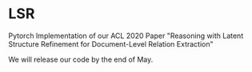 # LSR
Pytorch Implementation of our ACL 2020 Paper  "Reasoning with Latent Structure Refinement for Document-Level Relation Extraction"

We will release our code by the end of May.
